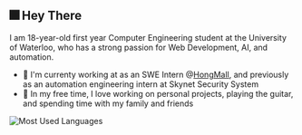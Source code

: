 ## 🎆 Hey There 

I am 18-year-old first year Computer Engineering student at the University of Waterloo, who has a strong passion for Web Development, AI, and automation. 
  * 💼 I'm currenty working at as an SWE Intern @[HongMall](https://www.hongmall.com/index.php/en/home-english-2/), and previously as an automation engineering intern at Skynet Security System
  * 🌱 In my free time, I love working on personal projects, playing the guitar, and spending time with my family and friends

![Most Used Languages](https://github-readme-stats.vercel.app/api/top-langs/?username=yanxue06&hide=jupyter%20notebook&layout=compact&theme=dark)

